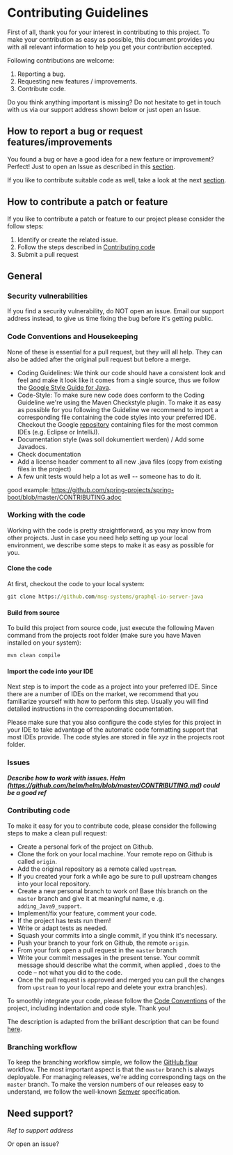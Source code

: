 # Contributing Guidelines
First of all, thank you for your interest in contributing to this project. 
To make your contribution as easy as possible, this document provides you with all relevant information to help you
 get your contribution accepted.

Following contributions are welcome:
  1. Reporting a bug.
  2. Requesting new features / improvements.
  3. Contribute code.
 
Do you think anything important is missing? Do not hesitate to get in touch with us via our support address shown
 below or just open an Issue.

## How to report a bug or request features/improvements
You found a bug or have a good idea for a new feature or improvement? Perfect! Just to open an Issue as described in
 this [section](#Issues).
 
If you like to contribute suitable code as well, take a look at the next 
[section](#how-to-contribute-a-patch-or-feature). 
                            
## How to contribute a patch or feature
If you like to contribute a patch or feature to our project please consider the follow steps:

1. Identify or create the related issue.
2. Follow the steps described in [Contributing code](#contributing-code)
3. Submit a pull request

## General 

### Security vulnerabilities
If you find a security vulnerability, do NOT open an issue. Email our support address instead, to give us time fixing
the bug before it's getting public.

### Code Conventions and Housekeeping
None of these is essential for a pull request, but they will all help.  They can also be
added after the original pull request but before a merge.

* Coding Guidelines: We think our code should have a consistent look and feel and make it look like it comes from a
 single source, thus we follow the [Google Style Guide for Java](https://google.github.io/styleguide/javaguide.html).
* Code-Style: To make sure new code does conform to the Coding Guideline we're using the Maven Checkstyle plugin. To
make it as easy as possible for you following the Guideline we recommend to import a corresponding file containing the
code styles into your preferred IDE. Checkout the Google [repository](https://github.com/google/styleguide) containing
files for the most common IDEs (e.g. Eclipse or IntelliJ). 
* Documentation style (was soll dokumentiert werden) / Add some Javadocs.
* Check documentation
* Add a license header comment to all new .java files (copy from existing files in the project)
* A few unit tests would help a lot as well -- someone has to do it.

good example: https://github.com/spring-projects/spring-boot/blob/master/CONTRIBUTING.adoc

### Working with the code
Working with the code is pretty straightforward, as you may know from other projects. Just in case you need help
 setting up your local environment, we describe some steps to make it as easy as possible for you.
 
#### Clone the code
At first, checkout the code to your local system: 

```cmd
git clone https://github.com/msg-systems/graphql-io-server-java
```
 
 
#### Build from source
To build this project from source code, just execute the following Maven command from the projects root folder (make
 sure you have Maven installed on your system):
```cmd
mvn clean compile 
``` 
 
#### Import the code into your IDE
Next step is to import the code as a project into your preferred IDE. Since there are a number of IDEs on the market, 
we recommend that you familiarize yourself with how to perform this step. Usually you will find detailed instructions
 in the corresponding documentation.

Please make sure that you also configure the code styles for this project in your IDE to take advantage of the
 automatic code formatting support that most IDEs provide. The code styles are stored in file _xyz_ in the projects
  root folder.

### Issues
***Describe how to work with issues. Helm (https://github.com/helm/helm/blob/master/CONTRIBUTING.md) could be a good
 ref***

### Contributing code
To make it easy for you to contribute code, please consider the following steps to make a clean pull
 request:

- Create a personal fork of the project on Github.
- Clone the fork on your local machine. Your remote repo on Github is called `origin`.
- Add the original repository as a remote called `upstream`.
- If you created your fork a while ago be sure to pull upstream changes into your local repository.
- Create a new personal branch to work on! Base this branch on the `master` branch and give it at meaningful name, e
.g. `adding_Java9_support`.
- Implement/fix your feature, comment your code.
- If the project has tests run them!
- Write or adapt tests as needed.
- Squash your commits into a single commit, if you think it's necessary.
- Push your branch to your fork on Github, the remote `origin`.
- From your fork open a pull request in the `master` branch
- Write your commit messages in the present tense. Your commit message should describe what the commit, when applied
  , does to the code – not what you did to the code.
- Once the pull request is approved and merged you can pull the changes from `upstream` to your local repo and delete
your extra branch(es).

To smoothly integrate your code, please follow the [Code Conventions](#Code-Conventions-and-Housekeeping) of
 the project, including indentation and code style. Thank you!

The description is adapted from the brilliant description that can be found 
[here](https://github.com/MarcDiethelm/contributing/blob/master/README.md).

### Branching workflow
To keep the branching workflow simple, we follow the 
[GitHub flow](https://guides.github.com/introduction/flow/) workflow. The most important aspect is that the `master`
 branch is always deployable. For managing releases, we're adding corresponding tags on the `master` branch. To
  make the version numbers of our releases easy to understand, we follow the well-known 
  [Semver](https://semver.org/) specification.

## Need support?
_Ref to support address_

Or open an issue?
